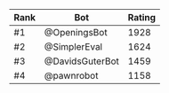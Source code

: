 Rank|Bot|Rating
---|---|---
#1|@OpeningsBot|1928
#2|@SimplerEval|1624
#3|@DavidsGuterBot|1459
#4|@pawnrobot|1158
